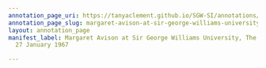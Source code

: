 ```yaml
---
annotation_page_uri: https://tanyaclement.github.io/SGW-SI/annotations/margaret-avison-at-sir-george-williams-university-the-poetry-series-27-january-1967-canvas-1-audience-.json
annotation_page_slug: margaret-avison-at-sir-george-williams-university-the-poetry-series-27-january-1967-canvas-1-audience-
layout: annotation_page
manifest_label: Margaret Avison at Sir George Williams University, The Poetry Series,
  27 January 1967

---
```

